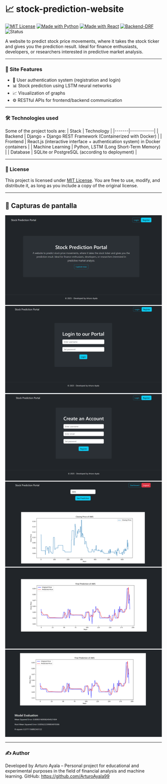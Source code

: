 # 📈 stock-prediction-website

[![MIT License](https://img.shields.io/badge/license-MIT-green.svg)](LICENSE)
[![Made with Python](https://img.shields.io/badge/Made%20with-Python-blue.svg)](https://www.python.org/)
[![Made with React](https://img.shields.io/badge/Frontend-Reactjs-61dafb?logo=react)](https://react.dev/)
[![Backend-DRF](https://img.shields.io/badge/Backend-DRF-red?logo=django)](https://www.django-rest-framework.org/)
![Status](https://img.shields.io/badge/Status-In%20development-yellow)

A website to predict stock price movements, where it takes the stock ticker and gives you the prediction result. Ideal for finance enthusiasts, developers, or researchers interested in predictive market analysis.

---
### 🚀 Site Features
- 🔐 User authentication system (registration and login)
- 📊 Stock prediction using LSTM neural networks
- 📈 Visualization of graphs
- ⚙️ RESTful APIs for frontend/backend communication
  
---
### 🛠️ Technologies used
Some of the project tools are:
| Stack | Technology |
|-------|------------|
| Backend | Django + Django REST Framework (Containerized with Docker) |
| Frontend | React.js (interactive interface + authentication system) in Docker containers |
| Machine Learning | Python, LSTM (Long Short-Term Memory) |
| Database | SQLite or PostgreSQL (according to deployment) |

---
### 📄 License
This project is licensed under [MIT License](LICENSE).
You are free to use, modify, and distribute it, as long as you include a copy of the original license.

---
## 📸 Capturas de pantalla
![home](images/home.png)  
![login](images/login.png)  
![register](images/register.png) 
![prediction1](images/prediction1.png)
![prediction2](images/prediction2.png)
![prediction3](images/prediction3.png)

---
### ✍️ Author
Developed by Arturo Ayala –
Personal project for educational and experimental purposes in the field of financial analysis and machine learning.
GitHub: https://github.com/ArturoAyala99

